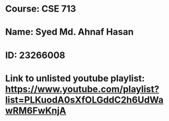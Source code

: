 # Course: CSE 713

# Name: Syed Md. Ahnaf Hasan
# ID: 23266008

# Link to unlisted youtube playlist: https://www.youtube.com/playlist?list=PLKuodA0sXfOLGddC2h6UdWawRM6FwKnjA
